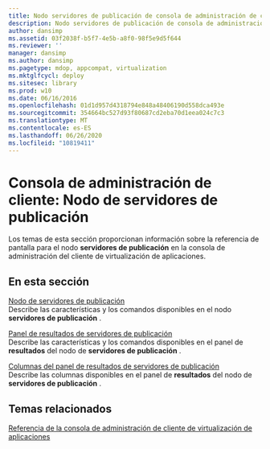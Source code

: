 ```yaml
---
title: Nodo servidores de publicación de consola de administración de cliente
description: Nodo servidores de publicación de consola de administración de cliente
author: dansimp
ms.assetid: 03f2038f-b5f7-4e5b-a8f0-98f5e9d5f644
ms.reviewer: ''
manager: dansimp
ms.author: dansimp
ms.pagetype: mdop, appcompat, virtualization
ms.mktglfcycl: deploy
ms.sitesec: library
ms.prod: w10
ms.date: 06/16/2016
ms.openlocfilehash: 01d1d957d4318794e848a48406190d558dca493e
ms.sourcegitcommit: 354664bc527d93f80687cd2eba70d1eea024c7c3
ms.translationtype: MT
ms.contentlocale: es-ES
ms.lasthandoff: 06/26/2020
ms.locfileid: "10819411"
---
```

# Consola de administración de cliente: Nodo de servidores de publicación


Los temas de esta sección proporcionan información sobre la referencia de pantalla para el nodo **servidores de publicación** en la consola de administración del cliente de virtualización de aplicaciones.

## En esta sección


<a href="" id="publishing-servers-node"></a>[Nodo de servidores de publicación](publishing-servers-node.md)  
Describe las características y los comandos disponibles en el nodo **servidores de publicación** .

<a href="" id="publishing-servers-results-pane"></a>[Panel de resultados de servidores de publicación](publishing-servers-results-pane.md)  
Describe las características y los comandos disponibles en el panel de **resultados** del nodo de **servidores de publicación** .

<a href="" id="publishing-servers-results-pane-columns"></a>[Columnas del panel de resultados de servidores de publicación](publishing-servers-results-pane-columns.md)  
Describe las columnas disponibles en el panel de **resultados** del nodo de **servidores de publicación** .

## Temas relacionados


[Referencia de la consola de administración de cliente de virtualización de aplicaciones](application-virtualization-client-management-console-reference.md)

 

 






